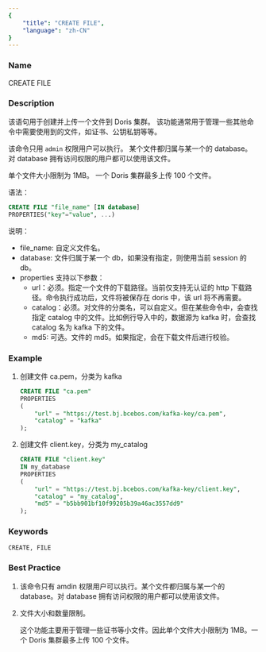 ```yaml
---
{
    "title": "CREATE FILE",
    "language": "zh-CN"
}
---
```


<!--
Licensed to the Apache Software Foundation (ASF) under one
or more contributor license agreements.  See the NOTICE file
distributed with this work for additional information
regarding copyright ownership.  The ASF licenses this file
to you under the Apache License, Version 2.0 (the
"License"); you may not use this file except in compliance
with the License.  You may obtain a copy of the License at

  http://www.apache.org/licenses/LICENSE-2.0

Unless required by applicable law or agreed to in writing,
software distributed under the License is distributed on an
"AS IS" BASIS, WITHOUT WARRANTIES OR CONDITIONS OF ANY
KIND, either express or implied.  See the License for the
specific language governing permissions and limitations
under the License.
-->



### Name

CREATE FILE

### Description

该语句用于创建并上传一个文件到 Doris 集群。
该功能通常用于管理一些其他命令中需要使用到的文件，如证书、公钥私钥等等。

该命令只用 `admin` 权限用户可以执行。
某个文件都归属与某一个的 database。对 database 拥有访问权限的用户都可以使用该文件。

单个文件大小限制为 1MB。
一个 Doris 集群最多上传 100 个文件。

语法：

```sql
CREATE FILE "file_name" [IN database]
PROPERTIES("key"="value", ...)
```

说明：

- file_name:  自定义文件名。
- database: 文件归属于某一个 db，如果没有指定，则使用当前 session 的 db。
- properties 支持以下参数：
    - url：必须。指定一个文件的下载路径。当前仅支持无认证的 http 下载路径。命令执行成功后，文件将被保存在 doris 中，该 url 将不再需要。
    - catalog：必须。对文件的分类名，可以自定义。但在某些命令中，会查找指定 catalog 中的文件。比如例行导入中的，数据源为 kafka 时，会查找 catalog 名为 kafka 下的文件。
    - md5: 可选。文件的 md5。如果指定，会在下载文件后进行校验。

### Example

1. 创建文件 ca.pem，分类为 kafka

   ```sql
   CREATE FILE "ca.pem"
   PROPERTIES
   (
       "url" = "https://test.bj.bcebos.com/kafka-key/ca.pem",
       "catalog" = "kafka"
   );
   ```

2. 创建文件 client.key，分类为 my_catalog

   ```sql
   CREATE FILE "client.key"
   IN my_database
   PROPERTIES
   (
       "url" = "https://test.bj.bcebos.com/kafka-key/client.key",
       "catalog" = "my_catalog",
       "md5" = "b5bb901bf10f99205b39a46ac3557dd9"
   );
   ```

### Keywords

```text
CREATE, FILE
```

### Best Practice

1. 该命令只有 amdin 权限用户可以执行。某个文件都归属与某一个的 database。对 database 拥有访问权限的用户都可以使用该文件。

2. 文件大小和数量限制。

   这个功能主要用于管理一些证书等小文件。因此单个文件大小限制为 1MB。一个 Doris 集群最多上传 100 个文件。

